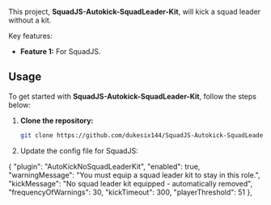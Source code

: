 This project, **SquadJS-Autokick-SquadLeader-Kit**, will kick a squad leader without a kit.

Key features:
- **Feature 1:** For SquadJS.


## Usage

To get started with **SquadJS-Autokick-SquadLeader-Kit**, follow the steps below:

1. **Clone the repository:**
   ```bash
   git clone https://github.com/dukesix144/SquadJS-Autokick-SquadLeader-Kit.git

2. Update the config file for SquadJS:

 {
      "plugin": "AutoKickNoSquadLeaderKit",
      "enabled": true,
      "warningMessage": "You must equip a squad leader kit to stay in this role.",
      "kickMessage": "No squad leader kit equipped - automatically removed",
      "frequencyOfWarnings": 30,
      "kickTimeout": 300,
      "playerThreshold": 51 
      },
